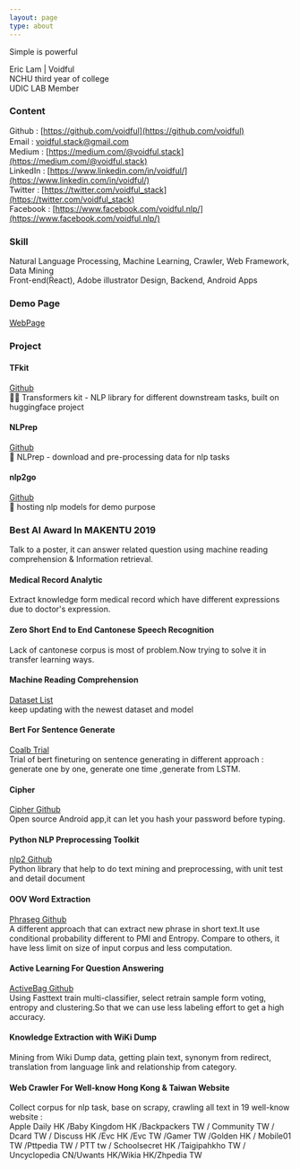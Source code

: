 ```yaml
---
layout: page
type: about
---
```


Simple is powerful

Eric Lam | Voidful   
NCHU third year of college  
UDIC LAB Member   

### Content
Github : [https://github.com/voidful](https://github.com/voidful)        
Email : [voidful.stack@gmail.com](voidful.stack@gmail.com)　　　  
Medium : [https://medium.com/@voidful.stack](https://medium.com/@voidful.stack)     
LinkedIn : [https://www.linkedin.com/in/voidful/](https://www.linkedin.com/in/voidful/)    
Twitter : [https://twitter.com/voidful_stack](https://twitter.com/voidful_stack)    
Facebook : [https://www.facebook.com/voidful.nlp/](https://www.facebook.com/voidful.nlp/)    

### Skill
Natural Language Processing, Machine Learning, Crawler, Web Framework, Data Mining   
Front-end(React), Adobe illustrator Design, Backend, Android Apps      

###   Demo Page   
[WebPage](https://voidful.tech)    


### Project  
 
####   TFkit   
[Github](https://github.com/voidful/TFkit)    
🤖📇 Transformers kit - NLP library for different downstream tasks, built on huggingface project

####   NLPrep   
[Github](https://github.com/voidful/NLPrep)    
🍳 NLPrep - download and pre-processing data for nlp tasks

####   nlp2go   
[Github](https://github.com/voidful/nlp2go)    
🏃 hosting nlp models for demo purpose

### Best AI Award In MAKENTU 2019
Talk to a poster, it can answer related question using machine reading comprehension & Information retrieval.   

####   Medical Record Analytic
Extract knowledge form medical record which have different expressions due to doctor's expression.   
   
#### Zero Short End to End Cantonese Speech Recognition   
Lack of cantonese corpus is most of problem.Now trying to solve it in transfer learning ways.    
 
#### Machine Reading Comprehension
[Dataset List](https://github.com/voidful/awesome-question-answering-dataset)    
keep updating with the newest dataset and model   

#### Bert For Sentence Generate 
[Coalb Trial](https://colab.research.google.com/drive/1AMcUHMzCny4RrPppM2_VnzN8p59w87YT)    
Trial of bert fineturing on sentence generating in different approach : generate one by one, generate one time ,generate from LSTM.   

#### Cipher 
[Cipher Github](https://voidful.github.io/Cipher/)     
Open source Android app,it can let you hash your password before typing.   

#### Python NLP Preprocessing Toolkit
[nlp2 Github](https://github.com/voidful/nlp2)     
Python library that help to do text mining and preprocessing, with unit test and detail document

#### OOV Word Extraction   
[Phraseg Github](https://github.com/voidful/Phraseg)     
A different approach that can extract new phrase in short text.It use conditional probability different to PMI and Entropy. Compare to others, it have less limit on size of input corpus and less computation.    

#### Active Learning For Question Answering  
[ActiveBag Github](https://github.com/voidful/ActiveBag)      
Using Fasttext train multi-classifier, select retrain sample form voting, entropy and clustering.So that we can use less labeling effort to get a high accuracy.    

#### Knowledge Extraction with WiKi Dump   
Mining from Wiki Dump data, getting plain text, synonym from redirect, translation from language link and relationship from category.   

#### Web Crawler For Well-know Hong Kong & Taiwan Website
Collect corpus for nlp task, base on scrapy, crawling all text in 19 well-know website :   
Apple Daily HK /Baby Kingdom HK /Backpackers TW / Community TW / Dcard TW / Discuss HK /Evc HK /Evc TW /Gamer TW /Golden HK / Mobile01 TW /Pttpedia TW / PTT tw / Schoolsecret HK /Taigipahkho TW / Uncyclopedia CN/Uwants HK/Wikia HK/Zhpedia TW   


